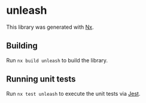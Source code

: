# unleash

This library was generated with [Nx](https://nx.dev).

## Building

Run `nx build unleash` to build the library.

## Running unit tests

Run `nx test unleash` to execute the unit tests via [Jest](https://jestjs.io).

